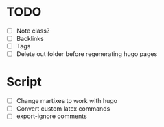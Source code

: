 # TODO
- [ ] Note class?
- [ ] Backlinks
- [ ] Tags
- [ ] Delete out folder before regenerating hugo pages

# Script
- [ ] Change martixes to work with hugo
- [ ] Convert custom latex commands
- [ ] export-ignore comments
